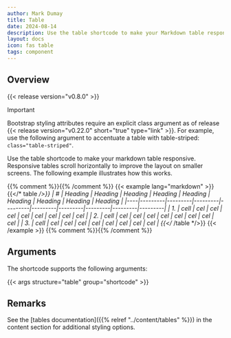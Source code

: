 ```yaml
---
author: Mark Dumay
title: Table
date: 2024-08-14
description: Use the table shortcode to make your Markdown table responsive.
layout: docs
icon: fas table
tags: component
---
```


## Overview

{{< release version="v0.8.0" >}}

> [!IMPORTANT]
> Bootstrap styling attributes require an explicit class argument as of release {{< release version="v0.22.0" short="true" type="link" >}}. For example, use the following argument to accentuate a table with table-striped: `class="table-striped"`.

Use the table shortcode to make your markdown table responsive. Responsive tables scroll horizontally to improve the layout on smaller screens. The following example illustrates how this works.

{{% comment %}}<!-- markdownlint-disable MD037 MD058 -->{{% /comment %}}
{{< example lang="markdown" >}}
{{</* table */>}}
| #  | Heading | Heading | Heading | Heading | Heading | Heading | Heading | Heading | Heading |
|----|---------|---------|---------|---------|---------|---------|---------|---------|---------|
| 1. | cell    | cel     | cel     | cel     | cel     | cel     | cel     | cel     | cel     |
| 2. | cell    | cel     | cel     | cel     | cel     | cel     | cel     | cel     | cel     |
| 3. | cell    | cel     | cel     | cel     | cel     | cel     | cel     | cel     | cel     |
{{</* /table */>}}
{{< /example >}}
{{% comment %}}<!-- markdownlint-enable MD037 MD058 -->{{% /comment %}}

## Arguments

The shortcode supports the following arguments:

{{< args structure="table" group="shortcode" >}}

## Remarks

See the [tables documentation]({{% relref "../content/tables" %}}) in the content section for additional styling options.

